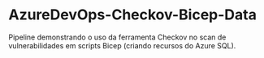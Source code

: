 # AzureDevOps-Checkov-Bicep-Data
Pipeline demonstrando o uso da ferramenta Checkov no scan de vulnerabilidades em scripts Bicep (criando recursos do Azure SQL).
